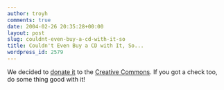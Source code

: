```yaml
---
author: troyh
comments: true
date: 2004-02-26 20:35:28+00:00
layout: post
slug: couldnt-even-buy-a-cd-with-it-so
title: Couldn't Even Buy a CD with It, So...
wordpress_id: 2579
---
```


We decided to [donate it](http://www.troyandgay.com/archives/2004/02/001915.php#001915) to the [Creative Commons](http://www.creativecommons.org).  If you got a check too, do some thing good with it!
